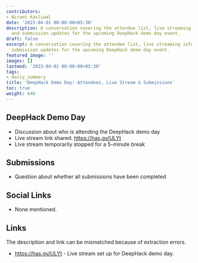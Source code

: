 ```yaml
---
contributors:
- Nirant Kasliwal
date: '2023-04-01 00:00:00+05:30'
description: A conversation covering the attendee list, live streaming information,
  and submission updates for the upcoming DeepHack demo day event.
draft: false
excerpt: A conversation covering the attendee list, live streaming information, and
  submission updates for the upcoming DeepHack demo day event.
featured_image: ''
images: []
lastmod: '2023-04-01 00:00:00+05:30'
tags:
- daily_summary
title: 'DeepHack Demo Day: Attendees, Live Stream & Submissions'
toc: true
weight: 640
---
```


## DeepHack Demo Day
- Discussion about who is attending the DeepHack demo day
- Live stream link shared: https://has.gy/ULYt
- Live stream temporarily stopped for a 5-minute break

## Submissions
- Question about whether all submissions have been completed

## Social Links
- None mentioned.

## Links
The description and link can be mismatched because of extraction errors.

- https://has.gy/ULYt - Live stream set up for DeepHack demo day.